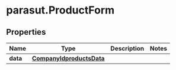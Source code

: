 # parasut.ProductForm

## Properties
Name | Type | Description | Notes
------------ | ------------- | ------------- | -------------
**data** | [**CompanyIdproductsData**](CompanyIdproductsData.md) |  | 


